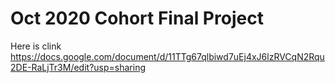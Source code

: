 #  Oct 2020 Cohort Final Project

Here is clink
https://docs.google.com/document/d/11TTg67qlbiwd7uEj4xJ6lzRVCqN2Rqu2DE-RaLjTr3M/edit?usp=sharing 